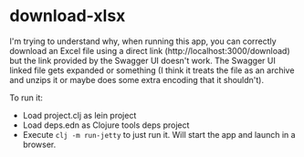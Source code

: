 # download-xlsx

I'm trying to understand why, when running this app, you can correctly download an Excel file using a direct link (http://localhost:3000/download) but the link provided by the Swagger UI doesn't work. The Swagger UI linked file gets expanded or something (I think it treats the file as an archive and unzips it or maybe does some extra encoding that it shouldn't).

To run it:

 * Load project.clj as lein project
 * Load deps.edn as Clojure tools deps project
 * Execute `clj -m run-jetty` to just run it. Will start the app and launch in a browser.